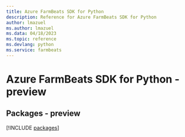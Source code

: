 ```yaml
---
title: Azure FarmBeats SDK for Python
description: Reference for Azure FarmBeats SDK for Python
author: lmazuel
ms.author: lmazuel
ms.data: 04/18/2023
ms.topic: reference
ms.devlang: python
ms.service: farmbeats
---
```

# Azure FarmBeats SDK for Python - preview
## Packages - preview
[!INCLUDE [packages](farmbeats-index.md)]